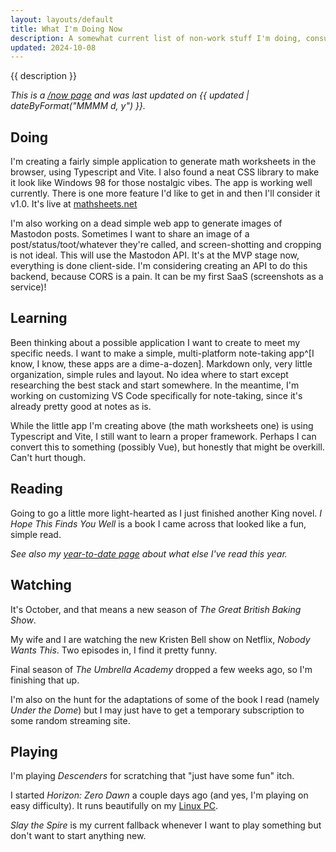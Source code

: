 ```yaml
---
layout: layouts/default
title: What I'm Doing Now
description: A somewhat current list of non-work stuff I'm doing, consuming, or being entertained by.
updated: 2024-10-08
---
```


{{ description }}

*This is a [/now page](https://nownownow.com/about) and was last updated on {{ updated | dateByFormat("MMMM d, y") }}.*

## Doing

I'm creating a fairly simple application to generate math worksheets in the browser, using Typescript and Vite. I also found a neat CSS library to make it look like Windows 98 for those nostalgic vibes. The app is working well currently. There is one more feature I'd like to get in and then I'll consider it v1.0. It's live at [mathsheets.net](https://www.mathsheets.net)

I'm also working on a dead simple web app to generate images of Mastodon posts. Sometimes I want to share an image of a post/status/toot/whatever they're called, and screen-shotting and cropping is not ideal. This will use the Mastodon API. It's at the MVP stage now, everything is done client-side. I'm considering creating an API to do this backend, because CORS is a pain. It can be my first SaaS (screenshots as a service)!

## Learning

Been thinking about a possible application I want to create to meet my specific needs. I want to make a simple, multi-platform note-taking app^[I know, I know, these apps are a dime-a-dozen]. Markdown only, very little organization, simple rules and layout. No idea where to start except researching the best stack and start somewhere. In the meantime, I'm working on customizing VS Code specifically for note-taking, since it's already pretty good at notes as is.

While the little app I'm creating above (the math worksheets one) is using Typescript and Vite, I still want to learn a proper framework. Perhaps I can convert this to something (possibly Vue), but honestly that might be overkill. Can't hurt though.

## Reading

Going to go a little more light-hearted as I just finished another King novel. *I Hope This Finds You Well* is a book I came across that looked like a fun, simple read.

*See also my [year-to-date page](/posts/2024/books-of-2024/) about what else I've read this year.*

## Watching

It's October, and that means a new season of *The Great British Baking Show*.

My wife and I are watching the new Kristen Bell show on Netflix, *Nobody Wants This*. Two episodes in, I find it pretty funny.

Final season of *The Umbrella Academy* dropped a few weeks ago, so I'm finishing that up.

I'm also on the hunt for the adaptations of some of the book I read (namely *Under the Dome*) but I may just have to get a temporary subscription to some random streaming site.

## Playing

I'm playing *Descenders* for scratching that "just have some fun" itch. 

I started *Horizon: Zero Dawn* a couple days ago (and yes, I'm playing on easy difficulty). It runs beautifully on my [Linux PC](/posts/2024/building-a-new-pc-in-2024/).

*Slay the Spire* is my current fallback whenever I want to play something but don't want to start anything new.
